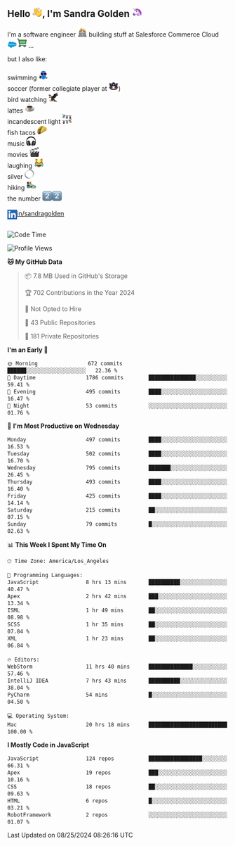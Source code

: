 ## Hello <img src="./static/emoji/wave.png" width="22" />, I'm Sandra Golden <img src="./static/emoji/unicorn-face.png" width="22" />

I'm a software engineer <img src="./static/emoji/female-technologist.png" width="22" /> building stuff at Salesforce Commerce Cloud <img src="./static/emoji/salesforce.png" width="22" /><img src="./static/emoji/commerce-cloud.png" width="22" />&nbsp;...

but I also like:<br/><br/>
swimming <img alt="swimming" src="./static/emoji/keep-swimming.png" width="22" /><br/>
soccer  (former collegiate player at <img src="./static/emoji/auburn.png" width="22" />)<br/>
bird watching <img src="./static/emoji/eagle.png" width="22" /><br/>
lattes <img src="./static/emoji/coffee.png" width="22" /><br/>
incandescent light <img src="./static/emoji/lights.png" width="22" /><br/>
fish tacos <img src="./static/emoji/taco.png" width="22" /><br/>
music <img src="./static/emoji/headphones.png" width="22" /><br/>
movies <img src="./static/emoji/movie-clapper.png" width="22" /><br/>
laughing <img src="./static/emoji/joy-cat.png" width="22" /><br/>
silver <img src="./static/emoji/silver-hoop.png" width="22" /><br/>
hiking <img src="./static/emoji/hiker.png" width="22" /><br/>
the number <img src="./static/emoji/two.png" width="22" /><img src="./static/emoji/two.png" width="22" />
<br/><br/>
<img align="left" alt="Sandra Golden | LinkedIn" width="22px" src="./static/emoji/linkedin.png" /> <a href="https://www.linkedin.com/in/sandragolden/">in/sandragolden</a>
<br/><br/>
<!--START_SECTION:waka-->
![Code Time](http://img.shields.io/badge/Code%20Time-548%20hrs%2039%20mins-blue)

![Profile Views](http://img.shields.io/badge/Profile%20Views-0-blue)

**🐱 My GitHub Data** 

> 📦 7.8 MB Used in GitHub's Storage 
 > 
> 🏆 702 Contributions in the Year 2024
 > 
> 🚫 Not Opted to Hire
 > 
> 📜 43 Public Repositories 
 > 
> 🔑 181 Private Repositories 
 > 
**I'm an Early 🐤** 

```text
🌞 Morning                672 commits         ██████░░░░░░░░░░░░░░░░░░░   22.36 % 
🌆 Daytime                1786 commits        ███████████████░░░░░░░░░░   59.41 % 
🌃 Evening                495 commits         ████░░░░░░░░░░░░░░░░░░░░░   16.47 % 
🌙 Night                  53 commits          ░░░░░░░░░░░░░░░░░░░░░░░░░   01.76 % 
```
📅 **I'm Most Productive on Wednesday** 

```text
Monday                   497 commits         ████░░░░░░░░░░░░░░░░░░░░░   16.53 % 
Tuesday                  502 commits         ████░░░░░░░░░░░░░░░░░░░░░   16.70 % 
Wednesday                795 commits         ███████░░░░░░░░░░░░░░░░░░   26.45 % 
Thursday                 493 commits         ████░░░░░░░░░░░░░░░░░░░░░   16.40 % 
Friday                   425 commits         ████░░░░░░░░░░░░░░░░░░░░░   14.14 % 
Saturday                 215 commits         ██░░░░░░░░░░░░░░░░░░░░░░░   07.15 % 
Sunday                   79 commits          █░░░░░░░░░░░░░░░░░░░░░░░░   02.63 % 
```


📊 **This Week I Spent My Time On** 

```text
🕑︎ Time Zone: America/Los_Angeles

💬 Programming Languages: 
JavaScript               8 hrs 13 mins       ██████████░░░░░░░░░░░░░░░   40.47 % 
Apex                     2 hrs 42 mins       ███░░░░░░░░░░░░░░░░░░░░░░   13.34 % 
ISML                     1 hr 49 mins        ██░░░░░░░░░░░░░░░░░░░░░░░   08.98 % 
SCSS                     1 hr 35 mins        ██░░░░░░░░░░░░░░░░░░░░░░░   07.84 % 
XML                      1 hr 23 mins        ██░░░░░░░░░░░░░░░░░░░░░░░   06.84 % 

🔥 Editors: 
WebStorm                 11 hrs 40 mins      ██████████████░░░░░░░░░░░   57.46 % 
IntelliJ IDEA            7 hrs 43 mins       ██████████░░░░░░░░░░░░░░░   38.04 % 
PyCharm                  54 mins             █░░░░░░░░░░░░░░░░░░░░░░░░   04.50 % 

💻 Operating System: 
Mac                      20 hrs 18 mins      █████████████████████████   100.00 % 
```

**I Mostly Code in JavaScript** 

```text
JavaScript               124 repos           █████████████████░░░░░░░░   66.31 % 
Apex                     19 repos            ███░░░░░░░░░░░░░░░░░░░░░░   10.16 % 
CSS                      18 repos            ██░░░░░░░░░░░░░░░░░░░░░░░   09.63 % 
HTML                     6 repos             █░░░░░░░░░░░░░░░░░░░░░░░░   03.21 % 
RobotFramework           2 repos             ░░░░░░░░░░░░░░░░░░░░░░░░░   01.07 % 
```




 Last Updated on 08/25/2024 08:26:16 UTC
<!--END_SECTION:waka-->
